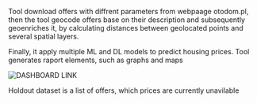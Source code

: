 Tool download offers with diffrent parameters from webpaage otodom.pl, then the tool geocode offers base on their description
and subsequently geoenriches it, by calculating distances between geolocated points and several spatial layers.

Finally,  it apply multiple ML and DL models to predict housing prices.
Tool generates raport elements, such as graphs and maps

![DASHBOARD LINK](https://public.tableau.com/profile/marcin.szwagrzyk#!/vizhome/Cracow_housing_prices/Dashboard1?publish=yes)

Holdout dataset is a list of offers, which prices are currently unavilable
